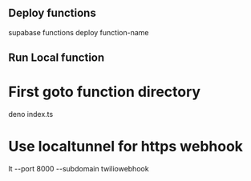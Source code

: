 ## Deploy functions

supabase functions deploy function-name

## Run Local function

# First goto function directory

deno index.ts

# Use localtunnel for https webhook
lt --port 8000 --subdomain twiliowebhook